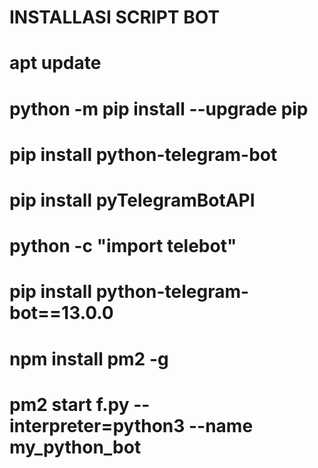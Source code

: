 # INSTALLASI SCRIPT BOT

# apt update
# python -m pip install --upgrade pip
# pip install python-telegram-bot
# pip install pyTelegramBotAPI
# python -c "import telebot"
# pip install python-telegram-bot==13.0.0
# npm install pm2 -g
# pm2 start f.py --interpreter=python3 --name my_python_bot
